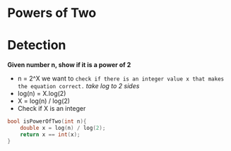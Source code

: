# Powers of Two

# Detection
**Given number n, show if it is a power of 2**
- n = 2^X we want to `check if there is an integer value x that makes the equation correct.` *take log to 2 sides*
- log(n) = X.log(2)
- X = log(n) / log(2)
- Check if X is an integer
```cpp
bool isPowerOfTwo(int n){
    double x = log(n) / log(2);
    return x == int(x);
}
```
